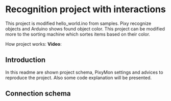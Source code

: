 # Recognition project with interactions

This project is modified hello_world.ino from samples. Pixy recognize objects and Arduino shows found object color. This project can be modified more to the sorting machine which sortes items based on their color.

How project works:
**Video**:

## Introduction

In this readme are shown project schema, PixyMon settings and advices to reproduce the project. Also some code explanation will be presented.

## Connection schema

